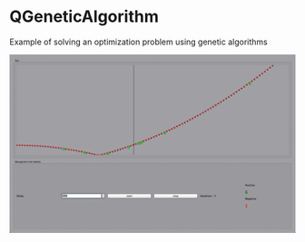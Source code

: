 QGeneticAlgorithm
=================

Example of solving an optimization problem using genetic algorithms

![](/example/animated.gif)
